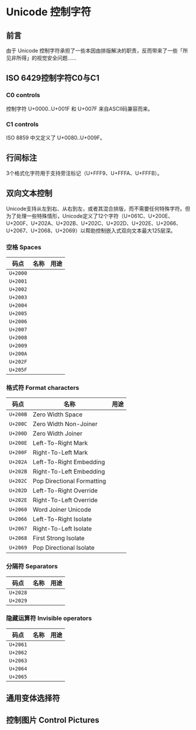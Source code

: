 # Unicode 控制字符

## 前言

由于 Unicode 控制字符承担了一些本因由排版解决的职责，反而带来了一些「所见非所得」的视觉安全问题……

## ISO 6429控制字符C0与C1

### C0 controls

控制字符 U+0000..U+001F 和 U+007F 来自ASCII码兼容而来。

### C1 controls

ISO 8859 中又定义了 U+0080..U+009F。

## 行间标注

3个格式化字符用于支持旁注标记（U+FFF9、U+FFFA、U+FFFB）。

## 双向文本控制

Unicode支持从左到右、从右到左，或者其混合排版，而不需要任何特殊字符。但为了处理一些特殊情形，Unicode定义了12个字符（U+061C、U+200E、U+200F、U+202A、U+202B、U+202C、U+202D、U+202E、U+2066、U+2067、U+2068、U+2069）以帮助控制嵌入式双向文本最大125层深。

### 空格 Spaces

| 码点     | 名称 | 用途 |
| -------- | ---- | ---- |
| `U+2000` |      |      |
| `U+2001` |      |      |
| `U+2002` |      |      |
| `U+2003` |      |      |
| `U+2004` |      |      |
| `U+2005` |      |      |
| `U+2006` |      |      |
| `U+2007` |      |      |
| `U+2008` |      |      |
| `U+2009` |      |      |
| `U+200A` |      |      |
| `U+202F` |      |      |
| `U+205F` |      |      |

### 格式符 Format characters

| 码点     | 名称                       | 用途 |
| -------- | -------------------------- | ---- |
| `U+200B` | Zero Width Space           |      |
| `U+200C` | Zero Width Non-Joiner      |      |
| `U+200D` | Zero Width Joiner          |      |
| `U+200E` | Left-To-Right Mark         |      |
| `U+200F` | Right-To-Left Mark         |      |
| `U+202A` | Left-To-Right Embedding    |      |
| `U+202B` | Right-To-Left Embedding    |      |
| `U+202C` | Pop Directional Formatting |      |
| `U+202D` | Left-To-Right Override     |      |
| `U+202E` | Right-To-Left Override     |      |
| `U+2060` | Word Joiner Unicode        |      |
| `U+2066` | Left-To-Right Isolate      |      |
| `U+2067` | Right-To-Left Isolate      |      |
| `U+2068` | First Strong Isolate       |      |
| `U+2069` | Pop Directional Isolate    |      |

### 分隔符 Separators

| 码点     | 名称 | 用途 |
| -------- | ---- | ---- |
| `U+2028` |      |      |
| `U+2029` |      |      |

### 隐藏运算符 Invisible operators

| 码点     | 名称 | 用途 |
| -------- | ---- | ---- |
| `U+2061` |      |      |
| `U+2062` |      |      |
| `U+2063` |      |      |
| `U+2064` |      |      |
| `U+2065` |      |      |

## 通用变体选择符

## 控制图片 Control Pictures

